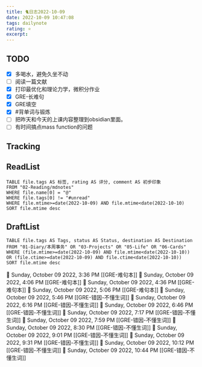 ```yaml
---
title: 🐈日志2022-10-09
date: 2022-10-09 10:47:08
tags: dailynote
rating: ⭐️
excerpt: 
---
```

## TODO
- [x] 多喝水，避免久坐不动
- [ ] 阅读一篇文献 
- [x] 打印最优化和理论力学，微积分作业
- [x] GRE-长难句
- [x] GRE填空
- [x] #背单词与锻炼 
- [ ] 把昨天和今天的上课内容整理到obsidian里面。
- [ ] 有时间搞点mass function的问题

## Tracking


## ReadList 
<!--此处显示今日已阅读文献-->
```dataview
TABLE file.tags AS 标签, rating AS 评分, comment AS 初步印象
FROM "02-Reading/mdnotes"
WHERE file.name[0] = "@"
WHERE file.tags[0] != "#unread"
WHERE file.mtime>=date(2022-10-09) AND file.mtime<date(2022-10-10)
SORT file.mtime desc
```

## DraftList
<!--此处显示今日新增或修改的草稿或其它非文献笔记文件-->

```dataview
TABLE file.tags AS Tags, status AS Status, destination AS Destination
FROM "01-Diary/本周事务" OR "03-Projects" OR "05-Life" OR "06-Cards"
WHERE (file.mtime>=date(2022-10-09) AND file.mtime<date(2022-10-10)) OR (file.ctime>=date(2022-10-09) AND file.ctime<date(2022-10-10))
SORT file.mtime desc
```
🍅 Sunday, October 09 2022, 3:36 PM [[GRE-难句本]]
🍅 Sunday, October 09 2022, 4:06 PM [[GRE-难句本]]
🍅 Sunday, October 09 2022, 4:36 PM [[GRE-难句本]]
🍅 Sunday, October 09 2022, 5:06 PM [[GRE-难句本]]
🍅 Sunday, October 09 2022, 5:46 PM [[GRE-错因-不懂生词]]
🍅 Sunday, October 09 2022, 6:16 PM [[GRE-错因-不懂生词]]
🍅 Sunday, October 09 2022, 6:46 PM [[GRE-错因-不懂生词]]
🍅 Sunday, October 09 2022, 7:17 PM [[GRE-错因-不懂生词]]
🍅 Sunday, October 09 2022, 7:59 PM [[GRE-错因-不懂生词]]
🍅 Sunday, October 09 2022, 8:30 PM [[GRE-错因-不懂生词]]
🍅 Sunday, October 09 2022, 9:01 PM [[GRE-错因-不懂生词]]
🍅 Sunday, October 09 2022, 9:31 PM [[GRE-错因-不懂生词]]
🍅 Sunday, October 09 2022, 10:12 PM [[GRE-错因-不懂生词]]
🍅 Sunday, October 09 2022, 10:44 PM [[GRE-错因-不懂生词]]